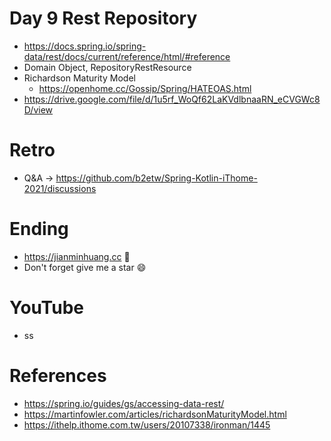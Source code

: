 # Day 9 Rest Repository
* https://docs.spring.io/spring-data/rest/docs/current/reference/html/#reference
* Domain Object, RepositoryRestResource
* Richardson Maturity Model
  * https://openhome.cc/Gossip/Spring/HATEOAS.html
* https://drive.google.com/file/d/1u5rf_WoQf62LaKVdlbnaaRN_eCVGWc8D/view

# Retro
* Q&A -> https://github.com/b2etw/Spring-Kotlin-iThome-2021/discussions

# Ending
* https://jianminhuang.cc 🌈
* Don't forget give me a star 😄

# YouTube
* ss

# References
* https://spring.io/guides/gs/accessing-data-rest/
* https://martinfowler.com/articles/richardsonMaturityModel.html
* https://ithelp.ithome.com.tw/users/20107338/ironman/1445
